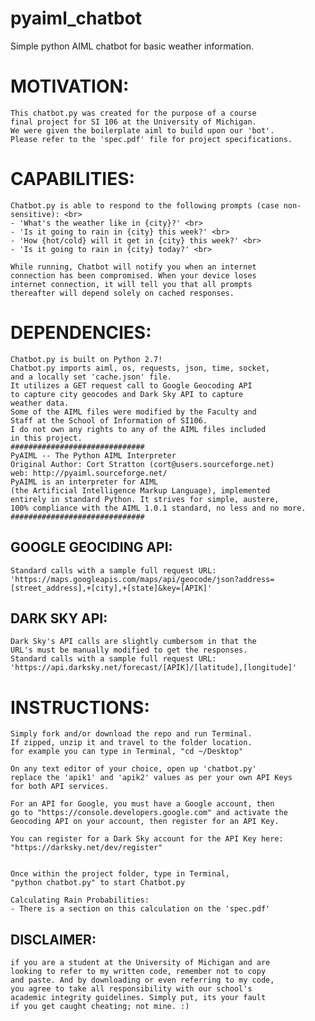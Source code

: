 # pyaiml_chatbot
Simple python AIML chatbot for basic weather information.

# MOTIVATION:
	This chatbot.py was created for the purpose of a course
	final project for SI 106 at the University of Michigan.
	We were given the boilerplate aiml to build upon our 'bot'.
	Please refer to the 'spec.pdf' file for project specifications.


# CAPABILITIES:
	Chatbot.py is able to respond to the following prompts (case non-sensitive): <br>
	- 'What's the weather like in {city}?' <br>
	- 'Is it going to rain in {city} this week?' <br>
	- 'How {hot/cold} will it get in {city} this week?' <br>
	- 'Is it going to rain in {city} today?' <br>

	While running, Chatbot will notify you when an internet
	connection has been compromised. When your device loses
	internet connection, it will tell you that all prompts
	thereafter will depend solely on cached responses.


# DEPENDENCIES:
	Chatbot.py is built on Python 2.7!
	Chatbot.py imports aiml, os, requests, json, time, socket,
	and a locally set 'cache.json' file.
	It utilizes a GET request call to Google Geocoding API
	to capture city geocodes and Dark Sky API to capture
	weather data.
	Some of the AIML files were modified by the Faculty and
	Staff at the School of Information of SI106.
	I do not own any rights to any of the AIML files included
	in this project.
	##############################
	PyAIML -- The Python AIML Interpreter
	Original Author: Cort Stratton (cort@users.sourceforge.net)
	web: http://pyaiml.sourceforge.net/
	PyAIML is an interpreter for AIML
	(the Artificial Intelligence Markup Language), implemented
	entirely in standard Python. It strives for simple, austere,
	100% compliance with the AIML 1.0.1 standard, no less and no more.
	##############################

## GOOGLE GEOCIDING API:
	Standard calls with a sample full request URL:
	'https://maps.googleapis.com/maps/api/geocode/json?address=[street_address],+[city],+[state]&key=[APIK]'


## DARK SKY API:
	Dark Sky's API calls are slightly cumbersom in that the
	URL's must be manually modified to get the responses.
	Standard calls with a sample full request URL:
	'https://api.darksky.net/forecast/[APIK]/[latitude],[longitude]'


# INSTRUCTIONS:
	Simply fork and/or download the repo and run Terminal.
	If zipped, unzip it and travel to the folder location.
	for example you can type in Terminal, "cd ~/Desktop"

	On any text editor of your choice, open up 'chatbot.py'
	replace the 'apik1' and 'apik2' values as per your own API Keys
	for both API services.

	For an API for Google, you must have a Google account, then
	go to "https://console.developers.google.com" and activate the
	Geocoding API on your account, then register for an API Key.

	You can register for a Dark Sky account for the API Key here:
	"https://darksky.net/dev/register"


	Once within the project folder, type in Terminal,
	"python chatbot.py" to start Chatbot.py

	Calculating Rain Probabilities:
	- There is a section on this calculation on the 'spec.pdf'

## DISCLAIMER:
	if you are a student at the University of Michigan and are
	looking to refer to my written code, remember not to copy
	and paste. And by downloading or even referring to my code,
	you agree to take all responsibility with our school's
	academic integrity guidelines. Simply put, its your fault
	if you get caught cheating; not mine. :)
